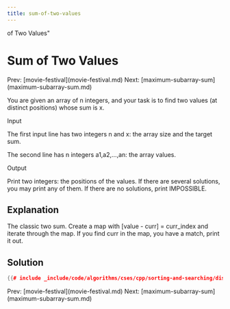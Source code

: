 ```yaml
---
title: sum-of-two-values
---
```


of Two Values\"

# Sum of Two Values

Prev: \[movie-festival](movie-festival.md) Next:
\[maximum-subarray-sum](maximum-subarray-sum.md)

You are given an array of n integers, and your task is to find two
values (at distinct positions) whose sum is x.

Input

The first input line has two integers n and x: the array size and the
target sum.

The second line has n integers a1,a2,\...,an: the array values.

Output

Print two integers: the positions of the values. If there are several
solutions, you may print any of them. If there are no solutions, print
IMPOSSIBLE.

## Explanation

The classic two sum. Create a map with \[value - curr\] = curr_index and
iterate through the map. If you find curr in the map, you have a match,
print it out.

## Solution

```cpp
{{# include _include/code/algorithms/cses/cpp/sorting-and-searching/distinct-numbers.cc }}
```

Prev: \[movie-festival](movie-festival.md) Next:
\[maximum-subarray-sum](maximum-subarray-sum.md)
